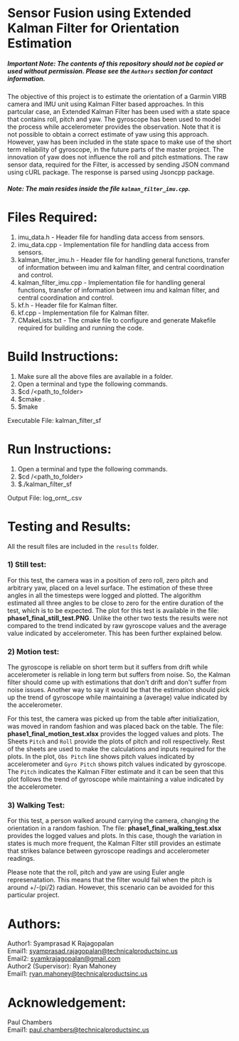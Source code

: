 # Sensor Fusion using Extended Kalman Filter for Orientation Estimation

##### Important Note: The contents of this repository should not be copied or used without permission. Please see the `Authors` section for contact information.

The objective of this project is to estimate the orientation of a Garmin VIRB camera and IMU unit using Kalman Filter based approaches. In this partcular case, an Extended Kalman Filter has been used with a state space that contains roll, pitch and yaw. The gyroscope has been used to model the process while accelerometer provides the observation. Note that it is not possible to obtain a correct estimate of yaw using this approach. However, yaw has been included in the state space to make use of the short term reliability of gyroscope, in the future parts of the master project. The innovation of yaw does not influence the roll and pitch estmations. The raw sensor data, required for the Filter, is accessed by sending JSON command using cURL package. The response is parsed using Jsoncpp package. 

##### Note: The main resides inside the file `kalman_filter_imu.cpp`.

# Files Required:
1) imu_data.h - Header file for handling data access from sensors.
2) imu_data.cpp - Implementation file for handling data access from sensors.
3) kalman_filter_imu.h - Header file for handling general functions, transfer of information between imu and kalman filter, and central coordination and control.
4) kalman_filter_imu.cpp - Implementation file for handling general functions, transfer of information between imu and kalman filter, and central coordination and control.
5) kf.h - Header file for Kalman filter.
6) kf.cpp - Implementation file for Kalman filter.
7) CMakeLists.txt - The cmake file to configure and generate Makefile required for building and running the code.

# Build Instructions:
1) Make sure all the above files are available in a folder.
2) Open a terminal and type the following commands.
3) $cd /<path_to_folder>
4) $cmake .
5) $make

Executable File: kalman_filter_sf
# Run Instructions:
1) Open a terminal and type the following commands.
2) $cd /<path_to_folder>
3) $./kalman_filter_sf

Output File: log_ornt_<Timestamp>.csv

# Testing and Results:
All the result files are included in the `results` folder.
### 1) Still test:
For this test, the camera was in a position of zero roll, zero pitch and arbitrary yaw, placed on a level surface. The estimation of these three angles in all the timesteps were logged and plotted. The algorithm estimated all three angles to be close to zero for the entire duration of the test, which is to be expected. The plot for this test is available in the file: **phase1_final_still_test.PNG**. Unlike the other two tests the results were not compared to the trend indicated by raw gyroscope values and the average value indicated by accelerometer. This has been further explained below.

### 2) Motion test:
The gyroscope is reliable on short term but it suffers from drift while accelerometer is reliable in long term but suffers from noise. So, the Kalman filter should come up with estimations that don't drift and don't suffer from noise issues. Another way to say it would be that the estimation should pick up the trend of gyroscope while maintaining a (average) value indicated by the accelerometer.

  For this test, the camera was picked up from the table after initialization, was moved in random fashion and was placed back on the table. The file: **phase1_final_motion_test.xlsx** provides the logged values and plots. The Sheets `Pitch` and `Roll` provide the plots of pitch and roll respectively. Rest of the sheets are used to make the calculations and inputs required for the plots. In the plot, `Obs Pitch` line shows pitch values indicated by accelerometer and `Gyro Pitch`  shows pitch values indicated by gyroscope. The `Pitch` indicates the Kalman Filter estimate and it can be seen that this plot follows the trend of gyroscope while maintaining a value indicated by the accelerometer.

### 3) Walking Test:
For this test, a person walked around carrying the camera, changing the orientation in a random fashion. The file: **phase1_final_walking_test.xlsx** provides the logged values and plots. In this case, though the variation in states is much more frequent, the Kalman Filter still provides an estimate that strikes balance between gyroscope readings and accelerometer readings.  

Please note that the roll, pitch and yaw are using Euler angle represenatation. This means that the filter would fail when the pitch is around +/-(pi/2) radian. However, this scenario can be avoided for this particular project.

# Authors:
Author1: Syamprasad K Rajagopalan <br />
Email1: syamprasad.rajagopalan@technicalproductsinc.us <br />
Email2: syamkrajagopalan@gmail.com <br />
Author2 (Supervisor): Ryan Mahoney <br />
Email1: ryan.mahoney@technicalproductsinc.us <br />

# Acknowledgement:
Paul Chambers <br />
Email1: paul.chambers@technicalproductsinc.us <br />
